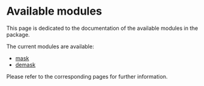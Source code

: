 # Available modules

This page is dedicated to the documentation of the available modules in the package.

The current modules are available:
- [mask](docs/mask/mask.md)
- [demask](docs/demask/demask.md)

Please refer to the corresponding pages for further information.
